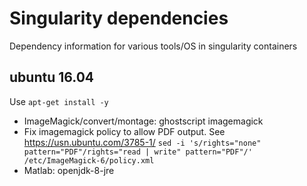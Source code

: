 # Singularity dependencies
Dependency information for various tools/OS in singularity containers

## ubuntu 16.04

Use `apt-get install -y`

* ImageMagick/convert/montage: ghostscript imagemagick
* Fix imagemagick policy to allow PDF output. See https://usn.ubuntu.com/3785-1/
  `sed -i 's/rights="none" pattern="PDF"/rights="read | write" pattern="PDF"/' /etc/ImageMagick-6/policy.xml`
* Matlab: openjdk-8-jre
